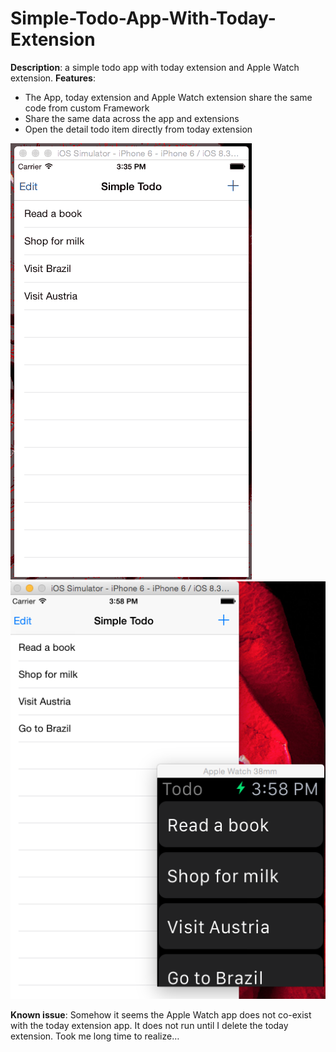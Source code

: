 # Simple-Todo-App-With-Today-Extension

**Description**: a simple todo app with today extension and Apple Watch
extension. **Features**:

-   The App, today extension and Apple Watch extension share the same
code from custom Framework
-   Share the same data across the app and extensions
-   Open the detail todo item directly from today extension

[![snapshot][]![snapshot][1]][snapshot] 

**Known issue**: Somehow it
seems the Apple Watch app does not co-exist with the today extension
app. It does not run until I delete the today extension. Took me long
time to realize…

[snapshot]:https://raw.githubusercontent.com/vidaaudrey/026-Simple-Todo-App-With-Today-Extension/master/_snapshot/snapshot.gif
[1]: https://raw.githubusercontent.com/vidaaudrey/026-Simple-Todo-App-With-Today-Extension/master/_snapshot/snapshot.png